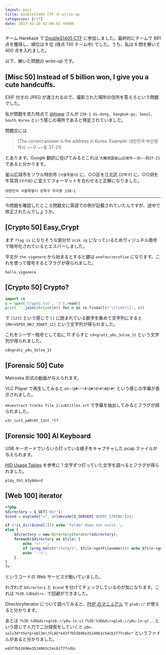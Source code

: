 ```yaml
---
layout: post
title: DoubleS1405 CTF の write-up
categories: [ctf]
date: 2017-03-28 02:04:01 +0900
---
```


チーム Harekaze で [DoubleS1405 CTF](http://doubles1405.com/) に参加しました。最終的にチームで 881 点を獲得し、順位は 9 位 (得点 130 チーム中) でした。うち、私は 6 問を解いて 400 点を入れました。

以下、解いた問題の write-up です。

## [Misc 50] Instead of 5 billion won, I give you a cute handcuffs.

EXIF 付きの JPEG が渡されるので、撮影された場所の住所を答えろという問題でした。

私が問題を見た時点で [@hiww](https://twitter.com/hiww) さんが `238-1 Ui-dong, Gangbuk-gu, Seoul, South Korea` という感じの場所であると特定されていました。

問題文には

> (The correct answer is the address in Korea. Example: 대한민국 부산광역시 ~~구 ~~동 37-21)

とあります。Google 翻訳に投げてみるとこれは `大韓民国釜山広域市~~区~~洞37-21` であると分かります。

釜山広域市をソウル特別市 (`서울특별시`) に、○○区を江北区 (`강북구`) に、○○洞を牛耳洞 (`우이동`) に変えてフォーマットを合わせると正解になりました。

```
대한민국 서울특별시 강북구 우이동 238-1
```

---

今問題を確認したところ問題文に英語での例が記載されていたんですが、途中で修正されたんでしょうか。

## [Crypto 50] Easy_Crypt

まず `flag is` になりそうな部分が `zczk zg` になっているためヴィジュネル暗号で暗号化されているとエスパーしました。

平文が `the vigenere` から始まるとすると鍵は `onefourzerofive` になります。これを使って復号するとフラグが得られました。

```
hello_vigenere
```

## [Crypto 50] Crypto?

```python
import re
s = open('Crypto.txt', 'r').read()
print ''.join(chr(int(n)) for n in re.findall(r'\[(\d+)\]', s))
```

で `[123]` という感じで `[]` に囲まれている数字を集めて文字列にすると `{R0+VGPIO_N0J_3DAKT_1I}` という文字列が得られました。

これをシーザー暗号として右に 11 ずらすと `c0+gratz_y0u_3olve_1t` という文字列が得られました。

```
c0ngratz_y0u_3olve_1t
```

## [Forensic 50] Cute

Matroska 形式の動画が与えられます。

VLC Player で再生してみると `eh~!@#~!!#!@#!@!#!#@!#!` という感じの字幕が表示されました。

`mkvextract tracks file 2:subtitles.srt` で字幕を抽出してみるとフラグが得られました。

```
v3r_cut3_p4Rr0t_12nt_!t?
```

## [Forensic 100] AI Keyboard

USB キーボードでいろいろ打っている様子をキャプチャした pcap ファイルが与えられます。

[HID Usage Tables](http://www.usb.org/developers/hidpage/Hut1_12v2.pdf#page=53) を参考に 1 文字ずつ打っていた文字を調べるとフラグが得られました。

```
pl4y_th3_k3yb0ard
```

## [Web 100] iterator

```php
<?php
$directory = $_GET['dir'];
$cond = explode("=", urldecode($_SERVER['QUERY_STRING']));

if (!is_dir($cond[1])) echo 'folder does not exist.';
else {
    $directory = new DirectoryIterator($directory);
    foreach($directory as $file) {
	    echo '<!--';
        if (preg_match("/txt$/i", $file->getFilename())) echo $file->getFilename() . "<br>";
		echo '-->';
    }
}
?>
```

というコードの Web サービスが動いていました。

わざわざ `$directory` と `$cond` を分けてチェックしているのが気になります。これは `?%3D.%3D&dir=.` で回避ができました。

DirectoryIterator について調べてみると、[PHP のマニュアル](http://php.net/manual/ja/wrappers.glob.php#refsect1-wrappers.glob-examples) で `glob://` が使えると分かります。

あとは `?%3D.%3D&dir=glob://y0u-[n-s]` `?%3D.%3D&dir=glob://y0u-[n-q]` … という感じで人力で二分探索をしていくと `y0u-solv3d*the*probl3m!/FLAG*e43f7b51696e3524063c54cb1f7fcdbc*` というファイルがあると分かりました。

```
e43f7b51696e3524063c54cb1f7fcdbc
```
